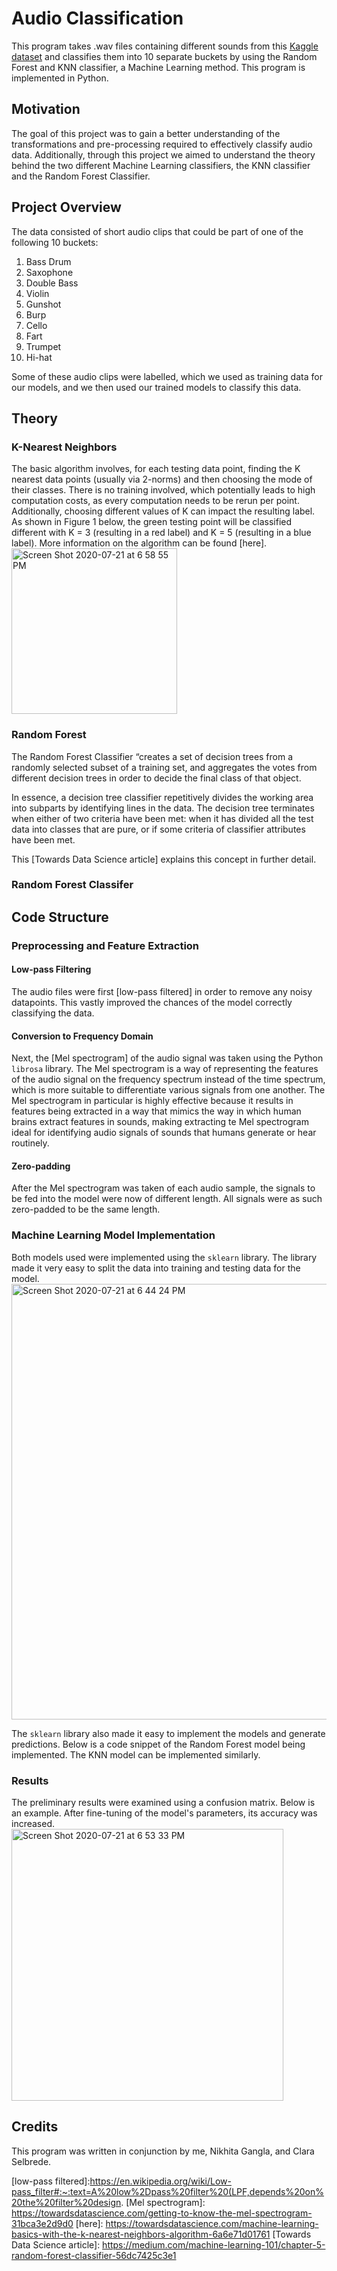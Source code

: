 # Audio Classification
This program takes .wav files containing different sounds from this [Kaggle dataset] and classifies them into 10 separate buckets by using the Random Forest and KNN classifier, a Machine Learning method. This program is implemented in Python.


## Motivation
The goal of this project was to gain a better understanding of the transformations and pre-processing required to effectively classify audio data. Additionally, through this project we aimed to understand the theory behind the two different Machine Learning classifiers, the KNN classifier and the Random Forest Classifier. 

## Project Overview
The data consisted of short audio clips that could be part of one of the following 10 buckets:
1) Bass Drum
2) Saxophone
3) Double Bass
4) Violin
5) Gunshot
6) Burp
7) Cello
8) Fart
9) Trumpet
10) Hi-hat

Some of these audio clips were labelled, which we used as training data for our models, and we then used our trained models to classify this data.

## Theory

### K-Nearest Neighbors
The basic algorithm involves, for each testing data point, finding the K nearest data points (usually via 2-norms) and then choosing the mode of their classes. There is no training involved, which potentially leads to high computation costs, as every computation needs to be rerun per point. Additionally, choosing different values of K can impact the resulting label. As shown in Figure 1 below, the green testing point will be classified different with K = 3 (resulting in a red label) and K = 5 (resulting in a blue label). More information on the algorithm can be found [here].
<img width="265" alt="Screen Shot 2020-07-21 at 6 58 55 PM" src="https://user-images.githubusercontent.com/62456147/88047469-41e6fc80-cb84-11ea-9a44-540807fdb6a4.png">


### Random Forest
The Random Forest Classifier “creates a set of decision trees from a randomly selected subset of a training set, and aggregates the votes from different decision trees in order to decide the final class of that object.

In essence, a decision tree classifier repetitively divides the working area into subparts by identifying lines in the data. The decision tree terminates when either of two criteria have been met: when it has divided all the test data into classes that are pure, or if some criteria of classifier attributes have been met.

This [Towards Data Science article] explains this concept in further detail.

### Random Forest Classifer

## Code Structure
### Preprocessing and Feature Extraction
#### Low-pass Filtering
The audio files were first [low-pass filtered] in order to remove any noisy datapoints. This vastly improved the chances of the model correctly classifying the data. 

#### Conversion to Frequency Domain
Next, the [Mel spectrogram] of the audio signal was taken using the Python `librosa` library. The Mel spectrogram is a way of representing the features of the audio signal on the frequency spectrum instead of the time spectrum, which is more suitable to differentiate various signals from one another. The Mel spectrogram in particular is highly effective because it results in features being extracted in a way that mimics the way in which human brains extract features in sounds, making extracting te Mel spectrogram ideal for identifying audio signals of sounds that humans generate or hear routinely.

#### Zero-padding
After the Mel spectrogram was taken of each audio sample, the signals to be fed into the model were now of different length. All signals were as such zero-padded to be the same length.

### Machine Learning Model Implementation
Both models used were implemented using the `sklearn` library. The library made it very easy to split the data into training and testing data for the model. 
<img width="697" alt="Screen Shot 2020-07-21 at 6 44 24 PM" src="https://user-images.githubusercontent.com/62456147/88046209-49a5a180-cb82-11ea-8601-a7d3b45bd004.png">

The `sklearn` library also made it easy to implement the models and generate predictions. Below is a code snippet of the Random Forest model being implemented. The KNN model can be implemented similarly. 

### Results
The preliminary results were examined using a confusion matrix. Below is an example. After fine-tuning of the model's parameters, its accuracy was increased.
<img width="435" alt="Screen Shot 2020-07-21 at 6 53 33 PM" src="https://user-images.githubusercontent.com/62456147/88047018-82924600-cb83-11ea-8e48-84623b99c1da.png">



## Credits
This program was written in conjunction by me, Nikhita Gangla, and Clara Selbrede. 


[Kaggle dataset]: https://www.kaggle.com/c/rice-elec-301-f19/overview
[low-pass filtered]:https://en.wikipedia.org/wiki/Low-pass_filter#:~:text=A%20low%2Dpass%20filter%20(LPF,depends%20on%20the%20filter%20design.
[Mel spectrogram]: https://towardsdatascience.com/getting-to-know-the-mel-spectrogram-31bca3e2d9d0
[here]: https://towardsdatascience.com/machine-learning-basics-with-the-k-nearest-neighbors-algorithm-6a6e71d01761
[Towards Data Science article]: https://medium.com/machine-learning-101/chapter-5-random-forest-classifier-56dc7425c3e1
